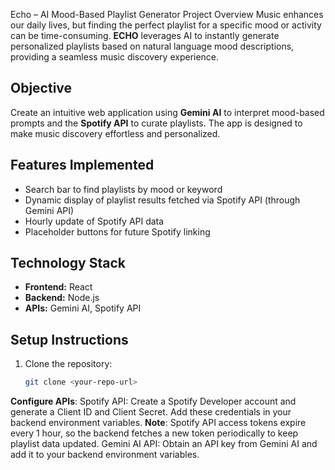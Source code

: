 Echo – AI Mood-Based Playlist Generator
Project Overview
Music enhances our daily lives, but finding the perfect playlist for a specific mood or activity can be time-consuming. **ECHO**  leverages AI to instantly generate personalized playlists based on natural language mood descriptions, providing a seamless music discovery experience.
## Objective
Create an intuitive web application using **Gemini AI** to interpret mood-based prompts and the **Spotify API** to curate playlists. The app is designed to make music discovery effortless and personalized.
## Features Implemented
- Search bar to find playlists by mood or keyword  
- Dynamic display of playlist results fetched via Spotify API (through Gemini API)  
- Hourly update of Spotify API data  
- Placeholder buttons for future Spotify linking  
## Technology Stack
- **Frontend:** React  
- **Backend:** Node.js  
- **APIs:** Gemini AI, Spotify API  
## Setup Instructions
1. Clone the repository:  
   ```bash
   git clone <your-repo-url>
**Configure APIs**:
Spotify API:
Create a Spotify Developer account and generate a Client ID and Client Secret.
Add these credentials in your backend environment variables.
**Note**: Spotify API access tokens expire every 1 hour, so the backend fetches a new token periodically to keep playlist data updated.
Gemini AI API:
Obtain an API key from Gemini AI and add it to your backend environment variables.
